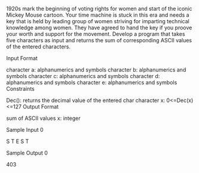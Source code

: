 1920s mark the beginning of voting rights for women and start of the iconic Mickey Mouse cartoon. Your time machine is stuck in this era and needs a key that is held by leading group of women striving for imparting technical knowledge among women. They have agreed to hand the key if you proove your worth and support for the movement. Develop a program that takes five characters as input and returns the sum of corresponding ASCII values of the entered characters.

Input Format

character a: alphanumerics and symbols
character b: alphanumerics and symbols
character c: alphanumerics and symbols
character d: alphanumerics and symbols
character e: alphanumerics and symbols
Constraints

Dec(): returns the decimal value of the entered char
character x: 0<=Dec(x)<=127
Output Format

sum of ASCII values x: integer


Sample Input 0

S
T
E
S
T

Sample Output 0

403
